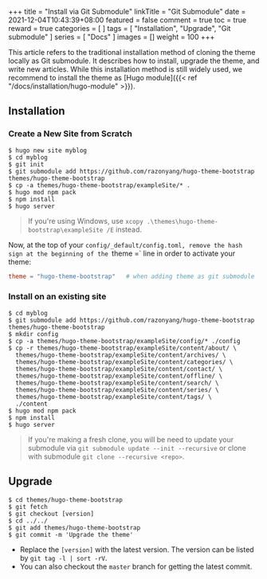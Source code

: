 +++
title = "Install via Git Submodule"
linkTitle = "Git Submodule"
date = 2021-12-04T10:43:39+08:00
featured = false
comment = true
toc = true
reward = true
categories = [
]
tags = [
  "Installation",
  "Upgrade",
  "Git submodule"
]
series = [
  "Docs"
]
images = []
weight = 100
+++

This article refers to the traditional installation method of cloning the theme locally as Git submodule.
It describes how to install, upgrade the theme, and write new articles.
While this installation method is still widely used, we recommend to install the theme as [Hugo module]({{< ref "/docs/installation/hugo-module" >}}).

## Installation

### Create a New Site from Scratch

```shell
$ hugo new site myblog
$ cd myblog
$ git init
$ git submodule add https://github.com/razonyang/hugo-theme-bootstrap themes/hugo-theme-bootstrap
$ cp -a themes/hugo-theme-bootstrap/exampleSite/* .
$ hugo mod npm pack
$ npm install
$ hugo server
```

> If you're using Windows, use `xcopy .\themes\hugo-theme-bootstrap\exampleSite /E` instead.

Now, at the top of your `config/_default/config.toml, remove the hash sign at the beginning of the `theme =` line in order to activate your theme:

```toml
theme = "hugo-theme-bootstrap"   # when adding theme as git submodule
```

### Install on an existing site

```shell
$ cd myblog
$ git submodule add https://github.com/razonyang/hugo-theme-bootstrap themes/hugo-theme-bootstrap
$ mkdir config
$ cp -a themes/hugo-theme-bootstrap/exampleSite/config/* ./config
$ cp -r themes/hugo-theme-bootstrap/exampleSite/content/about/ \
  themes/hugo-theme-bootstrap/exampleSite/content/archives/ \
  themes/hugo-theme-bootstrap/exampleSite/content/categories/ \
  themes/hugo-theme-bootstrap/exampleSite/content/contact/ \
  themes/hugo-theme-bootstrap/exampleSite/content/offline/ \
  themes/hugo-theme-bootstrap/exampleSite/content/search/ \
  themes/hugo-theme-bootstrap/exampleSite/content/series/ \
  themes/hugo-theme-bootstrap/exampleSite/content/tags/ \
  ./content
$ hugo mod npm pack
$ npm install
$ hugo server
```

> If you're making a fresh clone, you will be need to update your submodule via `git submodule update --init --recursive` or clone with submodule `git clone --recursive <repo>`.

## Upgrade

```shell
$ cd themes/hugo-theme-bootstrap
$ git fetch
$ git checkout [version]
$ cd ../../
$ git add themes/hugo-theme-bootstrap
$ git commit -m 'Upgrade the theme'
```

- Replace the `[version]` with the latest version. The version can be listed by `git tag -l | sort -rV`.
- You can also checkout the `master` branch for getting the latest commit.
